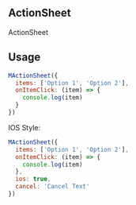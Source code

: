 ## ActionSheet

ActionSheet

## Usage

```js
MActionSheet({
  items: ['Option 1', 'Option 2'],
  onItemClick: (item) => {
    console.log(item)
  }
})
```

IOS Style:

```js
MActionSheet({
  items: ['Option 1', 'Option 2'],
  onItemClick: (item) => {
    console.log(item)
  },
  ios: true,
  cancel: 'Cancel Text'
})
```
